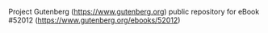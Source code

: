 Project Gutenberg (https://www.gutenberg.org) public repository for
eBook #52012 (https://www.gutenberg.org/ebooks/52012)
